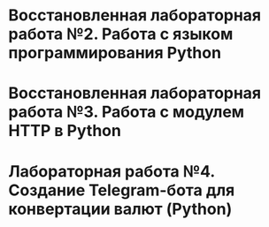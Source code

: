 # Восстановленная лабораторная работа №2. Работа с языком программирования Python

# Восстановленная лабораторная работа №3. Работа с модулем HTTP в Python

# Лабораторная работа №4. Создание Telegram-бота для конвертации валют (Python)

